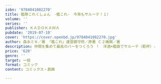 ```yaml
---
isbn: '9784041082270'
title: 艦隊これくしょん　-艦これ-　今宵もサルーテ！１）
volume: ''
series: ''
publisher: ＫＡＤＯＫＡＷＡ
pubdate: '2019-07-10'
cover: 'https://cover.openbd.jp/9784041082270.jpg'
author: 森永ミキ／著 「艦これ」運営鎮守府／原著 Ｃ２機関／著
description: 仲間を集めて最高のバーをつくろう ！　洋酒+艦娘でサルーテ（乾杯）☆
price: '620'
genre: ''
target: 一般
format: コミック
content: コミックス・劇画

---
```

